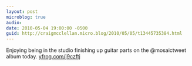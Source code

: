 ```yaml
---
layout: post
microblog: true
audio: 
date: 2010-05-04 19:00:00 -0500
guid: http://craigmcclellan.micro.blog/2010/05/05/t13445735384.html
---
```

Enjoying being in the studio finishing up guitar parts on the @mosaictweet album today.  [yfrog.com/j9czftj](http://yfrog.com/j9czftj)
